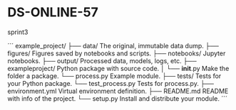 # DS-ONLINE-57
sprint3


´´´
example_project/
├── data/                The original, immutable data dump.
├── figures/             Figures saved by notebooks and scripts.
├── notebooks/           Jupyter notebooks.
├── output/              Processed data, models, logs, etc.
├── exampleproject/      Python package with source code.
│   └── __init__.py      Make the folder a package.
    └── process.py       Example module.
├── tests/               Tests for your Python package.
    └── test_process.py  Tests for process.py.
├── environment.yml      Virtual environment definition.
├── README.md            README with info of the project.
└── setup.py             Install and distribute your module.
´´´
